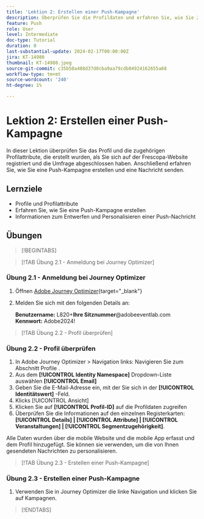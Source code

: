 ```yaml
---
title: 'Lektion 2: Erstellen einer Push-Kampagne'
description: Überprüfen Sie die Profildaten und erfahren Sie, wie Sie Zielgruppen in Journey Optimizer erstellen und mit Push-Benachrichtigungen senden.
feature: Push
role: User
level: Intermediate
doc-type: Tutorial
duration: 0
last-substantial-update: 2024-02-17T00:00:00Z
jira: KT-14980
thumbnail: KT-14980.jpeg
source-git-commit: c35b58a488d37d0cba9aa79cdb04924162655a68
workflow-type: tm+mt
source-wordcount: '240'
ht-degree: 1%

---
```



# Lektion 2: Erstellen einer Push-Kampagne

In dieser Lektion überprüfen Sie das Profil und die zugehörigen Profilattribute, die erstellt wurden, als Sie sich auf der Frescopa-Website registriert und die Umfrage abgeschlossen haben. Anschließend erfahren Sie, wie Sie eine Push-Kampagne erstellen und eine Nachricht senden.

## Lernziele

* Profile und Profilattribute
* Erfahren Sie, wie Sie eine Push-Kampagne erstellen
* Informationen zum Entwerfen und Personalisieren einer Push-Nachricht

## Übungen

>[!BEGINTABS]

>[!TAB Übung 2.1 - Anmeldung bei Journey Optimizer]

### Übung 2.1 - Anmeldung bei Journey Optimizer

1. Öffnen [Adobe Journey Optimizer](https://experience.adobe.com/#/@techmarketingdemos/sname:summit-ajo-lab/journey-optimizer/home){target="_blank"}
2. Melden Sie sich mit den folgenden Details an:

   **Benutzername:**   L820+**Ihre Sitznummer**@adobeeventlab.com
   **Kennwort:**   Adobe2024!

>[!TAB Übung 2.2 - Profil überprüfen]

### Übung 2.2 - Profil überprüfen

1. In Adobe Journey Optimizer > Navigation links: Navigieren Sie zum Abschnitt Profile .
2. Aus dem **[!UICONTROL Identity Namespace]** Dropdown-Liste auswählen **[!UICONTROL Email]**
3. Geben Sie die E-Mail-Adresse ein, mit der Sie sich in der **[!UICONTROL Identitätswert]** -Feld.
4. Klicks [!UICONTROL Ansicht]
5. Klicken Sie auf **[!UICONTROL Profil-ID]** auf die Profildaten zugreifen
6. Überprüfen Sie die Informationen auf den einzelnen Registerkarten: **[!UICONTROL Details] | [!UICONTROL Attribute] | [!UICONTROL Veranstaltungen] | [!UICONTROL Segmentzugehörigkeit]**.

Alle Daten wurden über die mobile Website und die mobile App erfasst und dem Profil hinzugefügt. Sie können sie verwenden, um die von Ihnen gesendeten Nachrichten zu personalisieren.

>[!TAB Übung 2.3 - Erstellen einer Push-Kampagne]

### Übung 2.3 - Erstellen einer Push-Kampagne

1. Verwenden Sie in Journey Optimizer die linke Navigation und klicken Sie auf Kampagnen.

>[!ENDTABS]
